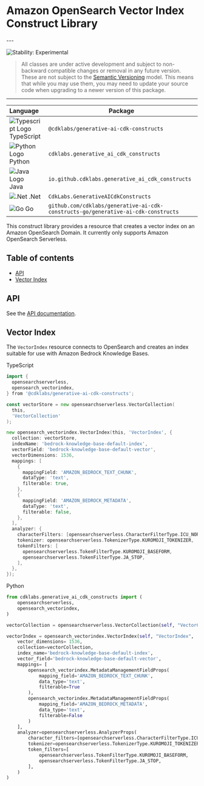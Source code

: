 # Amazon OpenSearch Vector Index Construct Library

<!--BEGIN STABILITY BANNER-->---


![Stability: Experimental](https://img.shields.io/badge/stability-Experimental-important.svg?style=for-the-badge)

> All classes are under active development and subject to non-backward compatible changes or removal in any
> future version. These are not subject to the [Semantic Versioning](https://semver.org/) model.
> This means that while you may use them, you may need to update your source code when upgrading to a newer version of this package.

---
<!--END STABILITY BANNER-->

| **Language**                                                                                   | **Package**                             |
| :--------------------------------------------------------------------------------------------- | --------------------------------------- |
| ![Typescript Logo](https://docs.aws.amazon.com/cdk/api/latest/img/typescript32.png) TypeScript | `@cdklabs/generative-ai-cdk-constructs` |
| ![Python Logo](https://docs.aws.amazon.com/cdk/api/latest/img/python32.png) Python             | `cdklabs.generative_ai_cdk_constructs`  |
| ![Java Logo](https://docs.aws.amazon.com/cdk/api/latest/img/java32.png) Java                   | `io.github.cdklabs.generative_ai_cdk_constructs`|
| ![.Net](https://docs.aws.amazon.com/cdk/api/latest/img/dotnet32.png) .Net                   | `CdkLabs.GenerativeAICdkConstructs`|
| ![Go](https://docs.aws.amazon.com/cdk/api/latest/img/go32.png) Go                   | `github.com/cdklabs/generative-ai-cdk-constructs-go/generative-ai-cdk-constructs`|

This construct library provides a resource that creates a vector index on an Amazon OpenSearch Domain. It currently only supports Amazon OpenSearch Serverless.

## Table of contents

* [API](#api)
* [Vector Index](#vector-index)

## API

See the [API documentation](../../../apidocs/namespaces/opensearch_vectorindex/README.md).

## Vector Index

The `VectorIndex` resource connects to OpenSearch and creates an index suitable for use with Amazon Bedrock Knowledge Bases.

TypeScript

```go
import {
  opensearchserverless,
  opensearch_vectorindex,
} from '@cdklabs/generative-ai-cdk-constructs';

const vectorStore = new opensearchserverless.VectorCollection(
  this,
  'VectorCollection'
);

new opensearch_vectorindex.VectorIndex(this, 'VectorIndex', {
  collection: vectorStore,
  indexName: 'bedrock-knowledge-base-default-index',
  vectorField: 'bedrock-knowledge-base-default-vector',
  vectorDimensions: 1536,
  mappings: [
    {
      mappingField: 'AMAZON_BEDROCK_TEXT_CHUNK',
      dataType: 'text',
      filterable: true,
    },
    {
      mappingField: 'AMAZON_BEDROCK_METADATA',
      dataType: 'text',
      filterable: false,
    },
  ],
  analyzer: {
    characterFilters: [opensearchserverless.CharacterFilterType.ICU_NORMALIZER],
    tokenizer: opensearchserverless.TokenizerType.KUROMOJI_TOKENIZER,
    tokenFilters: [
      opensearchserverless.TokenFilterType.KUROMOJI_BASEFORM,
      opensearchserverless.TokenFilterType.JA_STOP,
    ],
  },
});
```

Python

```python
from cdklabs.generative_ai_cdk_constructs import (
    opensearchserverless,
    opensearch_vectorindex,
)

vectorCollection = opensearchserverless.VectorCollection(self, "VectorCollection")

vectorIndex = opensearch_vectorindex.VectorIndex(self, "VectorIndex",
    vector_dimensions= 1536,
    collection=vectorCollection,
    index_name='bedrock-knowledge-base-default-index',
    vector_field='bedrock-knowledge-base-default-vector',
    mappings= [
        opensearch_vectorindex.MetadataManagementFieldProps(
            mapping_field='AMAZON_BEDROCK_TEXT_CHUNK',
            data_type='text',
            filterable=True
        ),
        opensearch_vectorindex.MetadataManagementFieldProps(
            mapping_field='AMAZON_BEDROCK_METADATA',
            data_type='text',
            filterable=False
        )
    ],
    analyzer=opensearchserverless.AnalyzerProps(
        character_filters=[opensearchserverless.CharacterFilterType.ICU_NORMALIZER],
        tokenizer=opensearchserverless.TokenizerType.KUROMOJI_TOKENIZER,
        token_filters=[
            opensearchserverless.TokenFilterType.KUROMOJI_BASEFORM,
            opensearchserverless.TokenFilterType.JA_STOP,
        ],
    )
)
```
